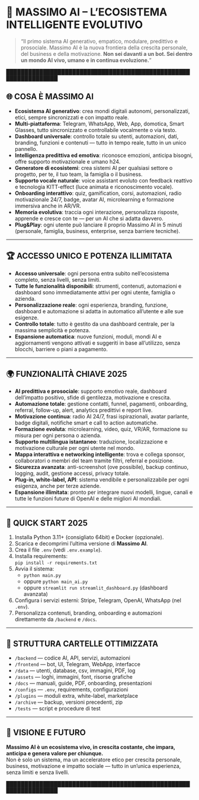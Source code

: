 # 🚀 MASSIMO AI – L’ECOSISTEMA INTELLIGENTE EVOLUTIVO

> “Il primo sistema AI generativo, empatico, modulare, predittivo e prosociale.
> Massimo AI è la nuova frontiera della crescita personale, del business e della motivazione.
> **Non sei davanti a un bot. Sei dentro un mondo AI vivo, umano e in continua evoluzione.**”

████████████████████████████████████████████████████████████████

## 🌐 **COSA È MASSIMO AI**

- **Ecosistema AI generativo**: crea mondi digitali autonomi, personalizzati, etici, sempre sincronizzati e con impatto reale.
- **Multi-piattaforma**: Telegram, WhatsApp, Web, App, domotica, Smart Glasses, tutto sincronizzato e controllabile vocalmente o via testo.
- **Dashboard universale**: controllo totale su utenti, automazioni, dati, branding, funzioni e contenuti — tutto in tempo reale, tutto in un unico pannello.
- **Intelligenza predittiva ed emotiva**: riconosce emozioni, anticipa bisogni, offre supporto motivazionale e umano h24.
- **Generatore di ecosistemi**: crea sistemi AI per qualsiasi settore o progetto, per te, il tuo team, la famiglia o il business.
- **Supporto vocale naturale**: voice assistant evoluto con feedback reattivo e tecnologia KITT-effect (luce animata e riconoscimento vocale).
- **Onboarding interattivo**: quiz, gamification, corsi, automazioni, radio motivazionale 24/7, badge, avatar AI, microlearning e formazione immersiva anche in AR/VR.
- **Memoria evolutiva**: traccia ogni interazione, personalizza risposte, apprende e cresce con te — per un AI che si adatta davvero.
- **Plug&Play**: ogni utente può lanciare il proprio Massimo AI in 5 minuti (personale, famiglia, business, enterprise, senza barriere tecniche).

---

## 🏆 **ACCESSO UNICO E POTENZA ILLIMITATA**

- **Accesso universale**: ogni persona entra subito nell’ecosistema completo, senza livelli, senza limiti.
- **Tutte le funzionalità disponibili**: strumenti, contenuti, automazioni e dashboard sono immediatamente attivi per ogni utente, famiglia o azienda.
- **Personalizzazione reale**: ogni esperienza, branding, funzione, dashboard e automazione si adatta in automatico all’utente e alle sue esigenze.
- **Controllo totale**: tutto è gestito da una dashboard centrale, per la massima semplicità e potenza.
- **Espansione automatica**: nuove funzioni, moduli, mondi AI e aggiornamenti vengono attivati e suggeriti in base all’utilizzo, senza blocchi, barriere o piani a pagamento.

---

## 🌍 **FUNZIONALITÀ CHIAVE 2025**

- **AI predittiva e prosociale**: supporto emotivo reale, dashboard dell’impatto positivo, sfide di gentilezza, motivazione e crescita.
- **Automazione totale**: gestione contatti, funnel, pagamenti, onboarding, referral, follow-up, alert, analytics predittivi e report live.
- **Motivazione continua**: radio AI 24/7, frasi ispirazionali, avatar parlante, badge digitali, notifiche smart e call to action automatiche.
- **Formazione evoluta**: microlearning, video, quiz, VR/AR, formazione su misura per ogni persona o azienda.
- **Supporto multilingua istantaneo**: traduzione, localizzazione e motivazione culturale per ogni utente nel mondo.
- **Mappa interattiva e networking intelligente**: trova e collega sponsor, collaboratori o membri del team tramite filtri, referral e posizione.
- **Sicurezza avanzata**: anti-screenshot (ove possibile), backup continuo, logging, audit, gestione accessi, privacy totale.
- **Plug-in, white-label, API**: sistema vendibile e personalizzabile per ogni esigenza, anche per terze aziende.
- **Espansione illimitata**: pronto per integrare nuovi modelli, lingue, canali e tutte le funzioni future di OpenAI e delle migliori AI mondiali.

---

## 🚀 **QUICK START 2025**

1. Installa Python 3.11+ (consigliato 64bit) e Docker (opzionale).
2. Scarica e decomprimi l’ultima versione di **Massimo AI**.
3. Crea il file `.env` (vedi `.env.example`).
4. Installa requirements:  
   `pip install -r requirements.txt`
5. Avvia il sistema:
   - `python main.py`  
   - oppure `python main_ai.py`
   - oppure `streamlit run streamlit_dashboard.py` (dashboard avanzata)
6. Configura i servizi esterni: Stripe, Telegram, OpenAI, WhatsApp (nel `.env`).
7. Personalizza contenuti, branding, onboarding e automazioni direttamente da `/backend` e `/docs`.

---

## 📁 **STRUTTURA CARTELLE OTTIMIZZATA**

- `/backend` — codice AI, API, servizi, automazioni
- `/frontend` — bot, UI, Telegram, WebApp, interfacce
- `/data` — utenti, database, csv, immagini, PDF, log
- `/assets` — loghi, immagini, font, risorse grafiche
- `/docs` — manuali, guide, PDF, onboarding, presentazioni
- `/configs` — `.env`, requirements, configurazioni
- `/plugins` — moduli extra, white-label, marketplace
- `/archive` — backup, versioni precedenti, zip
- `/tests` — script e procedure di test

---

## 🌟 **VISIONE E FUTURO**

**Massimo AI è un ecosistema vivo, in crescita costante, che impara, anticipa e genera valore per chiunque.**  
Non è solo un sistema, ma un acceleratore etico per crescita personale, business, motivazione e impatto sociale — tutto in un’unica esperienza, senza limiti e senza livelli.

████████████████████████████████████████████████████████████████
